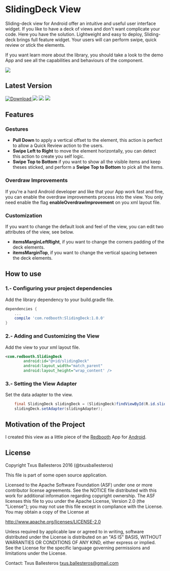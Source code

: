 SlidingDeck View
================

Sliding-deck view for Android offer an intuitive and useful user interface widget. If you like to have a deck of views and don't want complicate your code. Here you have the solution. Lightweight and easy to deploy, Sliding-deck brings full feature widget. Your users will can perform swipe, quick review or stick the elements. 

If you want learn more about the library, you should take a look to the demo App and see all the capabilities and behaviours of the component.  

![](assets/demo.gif)

## Latest Version

[ ![Download](https://api.bintray.com/packages/txusballesteros/maven/SlidingDeck/images/download.svg) ](https://bintray.com/txusballesteros/maven/SlidingDeck/_latestVersion) ![](https://img.shields.io/badge/platform-android-green.svg) ![](https://img.shields.io/badge/Min%20SDK-14-green.svg) ![](https://img.shields.io/badge/Licence-Apache%20v2-green.svg)

## Features

### Gestures

* **Pull Down** to apply a vertical offset to the element, this action is perfect to allow a Quick Review action to the users.
* **Swipe Left to Right** to move the element horizontally, you can detect this action to create you self logic.
* **Swipe Top to Bottom** if you want to show all the visible items and keep theses sticked, and perform a **Swipe Top to Bottom** to pick all the items.

### Overdraw Improvements

If you're a hard Android developer and like that your App work fast and fine, you can enable the overdraw improvements process into the view. You only need enable the flag **enableOverdrawImprovement** on you xml layout file.

### Customization

If you want to change the default look and feel of the view, you can edit two attributes of the view, see below.

* **itemsMarginLeftRight**, if you want to change the corners padding of the deck elements.
* **itemsMarginTop**, if you want to change the vertical spacing between the deck elements.
 
## How to use

### 1.- Configuring your project dependencies

Add the library dependency to your build.gradle file.

```groovy
dependencies {
    ...
    compile 'com.redbooth:SlidingDeck:1.0.0'
}
```

### 2.- Adding and Customizing the View

Add the view to your xml layout file.

```xml
<com.redbooth.SlidingDeck
        android:id="@+id/slidingDeck"
        android:layout_width="match_parent"
        android:layout_height="wrap_content' />
```

### 3.- Setting the View Adapter

Set the data adapter to the view.

```java
    final SlidingDeck slidingDeck = (SlidingDeck)findViewById(R.id.slidingDeck);
    slidingDeck.setAdapter(slidingAdapter);
```

## Motivation of the Project

I created this view as a little piece of the [Redbooth](https://redbooth.com/) App for [Android](https://play.google.com/store/apps/details?id=com.redbooth).

## License

Copyright Txus Ballesteros 2016 (@txusballesteros)

This file is part of some open source application.

Licensed to the Apache Software Foundation (ASF) under one or more contributor license agreements. See the NOTICE file distributed with this work for additional information regarding copyright ownership. The ASF licenses this file to you under the Apache License, Version 2.0 (the "License"); you may not use this file except in compliance with the License. You may obtain a copy of the License at

http://www.apache.org/licenses/LICENSE-2.0

Unless required by applicable law or agreed to in writing, software distributed under the License is distributed on an "AS IS" BASIS, WITHOUT WARRANTIES OR CONDITIONS OF ANY KIND, either express or implied. See the License for the specific language governing permissions and limitations under the License.

Contact: Txus Ballesteros txus.ballesteros@gmail.com
